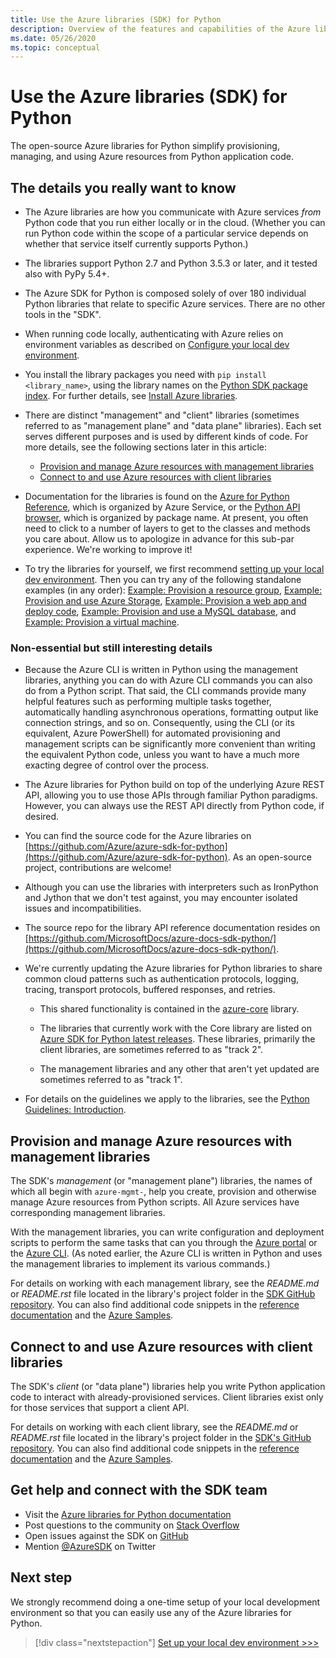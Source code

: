 ```yaml
---
title: Use the Azure libraries (SDK) for Python
description: Overview of the features and capabilities of the Azure libraries for Python that helps developers be more productive when provisioning, using, and managing Azure resources.
ms.date: 05/26/2020
ms.topic: conceptual
---
```


# Use the Azure libraries (SDK) for Python

The open-source Azure libraries for Python simplify provisioning, managing, and using Azure resources from Python application code.

## The details you really want to know

- The Azure libraries are how you communicate with Azure services *from* Python code that you run either locally or in the cloud. (Whether you can run Python code within the scope of a particular service depends on whether that service itself currently supports Python.)

- The libraries support Python 2.7 and Python 3.5.3 or later, and it tested also with PyPy 5.4+.

- The Azure SDK for Python is composed solely of over 180 individual Python libraries that relate to specific Azure services. There are no other tools in the "SDK".

- When running code locally, authenticating with Azure relies on environment variables as described on [Configure your local dev environment](configure-local-development-environment.md). 

- You install the library packages you need with `pip install <library_name>`, using the library names on the [Python SDK package index](azure-sdk-install.md#package-index). For further details, see [Install Azure libraries](azure-sdk-install.md).

- There are distinct "management" and "client" libraries (sometimes referred to as "management plane" and "data plane" libraries). Each set serves different purposes and is used by different kinds of code. For more details, see the following sections later in this article:
  - [Provision and manage Azure resources with management libraries](#provision-and-manage-azure-resources-with-management-libraries)
  - [Connect to and use Azure resources with client libraries](#connect-to-and-use-azure-resources-with-client-libraries)

- Documentation for the libraries is found on the [Azure for Python Reference](/python/api/overview/azure/?view=azure-python), which is organized by Azure Service, or the [Python API browser](/python/api/?view=azure-python), which is organized by package name. At present, you often need to click to a number of layers to get to the classes and methods you care about. Allow us to apologize in advance for this sub-par experience. We're working to improve it!

- To try the libraries for yourself, we first recommend [setting up your local dev environment](configure-local-development-environment.md). Then you can try any of the following standalone examples (in any order): [Example: Provision a resource group](azure-sdk-example-resource-group.md), [Example: Provision and use Azure Storage](azure-sdk-example-storage.md), [Example: Provision a web app and deploy code](azure-sdk-example-web-app.md), [Example: Provision and use a MySQL database](azure-sdk-example-database.md), and [Example: Provision a virtual machine](azure-sdk-example-virtual-machines.md).

### Non-essential but still interesting details

- Because the Azure CLI is written in Python using the management libraries, anything you can do with Azure CLI commands you can also do from a Python script. That said, the CLI commands provide many helpful features such as performing multiple tasks together, automatically handling asynchronous operations, formatting output like connection strings, and so on. Consequently, using the CLI (or its equivalent, Azure PowerShell) for automated provisioning and management scripts can be significantly more convenient than writing the equivalent Python code, unless you want to have a much more exacting degree of control over the process.

- The Azure libraries for Python build on top of the underlying Azure REST API, allowing you to use those APIs through familiar Python paradigms. However, you can always use the REST API directly from Python code, if desired.

- You can find the source code for the Azure libraries on [https://github.com/Azure/azure-sdk-for-python](https://github.com/Azure/azure-sdk-for-python). As an open-source project, contributions are welcome!

- Although you can use the libraries with interpreters such as IronPython and Jython that we don't test against, you may encounter isolated issues and incompatibilities.

- The source repo for the library API reference documentation resides on [https://github.com/MicrosoftDocs/azure-docs-sdk-python/](https://github.com/MicrosoftDocs/azure-docs-sdk-python/).

- We're currently updating the Azure libraries for Python libraries to share common cloud patterns such as authentication protocols, logging, tracing, transport protocols, buffered responses, and retries.

  - This shared functionality is contained in the [azure-core](https://github.com/Azure/azure-sdk-for-python/tree/master/sdk/core/azure-core) library.

  - The libraries that currently work with the Core library are listed on [Azure SDK for Python latest releases](azure-sdk-install.md#libraries-updated-to-use-azurecore). These libraries, primarily the client libraries, are sometimes referred to as "track 2".

  - The management libraries and any other that aren't yet updated are sometimes referred to as "track 1".

- For details on the guidelines we apply to the libraries, see the [Python Guidelines: Introduction](https://azure.github.io/azure-sdk/python_introduction.html).

## Provision and manage Azure resources with management libraries

The SDK's *management* (or "management plane") libraries, the names of which all begin with `azure-mgmt-`, help you create, provision and otherwise manage Azure resources from Python scripts. All Azure services have corresponding management libraries.

With the management libraries, you can write configuration and deployment scripts to perform the same tasks that can you through the [Azure portal](https://portal.azure.com) or the [Azure CLI](/cli/azure/install-azure-cli). (As noted earlier, the Azure CLI is written in Python and uses the management libraries to implement its various commands.)

For details on working with each management library, see the *README.md* or *README.rst* file located in the library's project folder in the [SDK GitHub repository](https://github.com/Azure/azure-sdk-for-python/tree/master/sdk). You can also find additional code snippets in the [reference documentation](/python/api?view=azure-python) and the [Azure Samples](https://docs.microsoft.com/samples/browse/?languages=python&products=azure).

## Connect to and use Azure resources with client libraries

The SDK's *client* (or "data plane") libraries help you write Python application code to interact with already-provisioned services. Client libraries exist only for those services that support a client API.

For details on working with each client library, see the *README.md* or *README.rst* file located in the library's project folder in the [SDK's GitHub repository](https://github.com/Azure/azure-sdk-for-python/tree/master/sdk). You can also find additional code snippets in the [reference documentation](/python/api?view=azure-python) and the [Azure Samples](https://docs.microsoft.com/samples/browse/?languages=python&products=azure).

## Get help and connect with the SDK team

- Visit the [Azure libraries for Python documentation](https://aka.ms/python-docs)
- Post questions to the community on [Stack Overflow](https://stackoverflow.com/questions/tagged/azure-sdk-python)
- Open issues against the SDK on [GitHub](https://github.com/Azure/azure-sdk-for-python/issues)
- Mention [@AzureSDK](https://twitter.com/AzureSdk/) on Twitter

## Next step

We strongly recommend doing a one-time setup of your local development environment so that you can easily use any of the Azure libraries for Python.

> [!div class="nextstepaction"]
> [Set up your local dev environment >>>](configure-local-development-environment.md)
